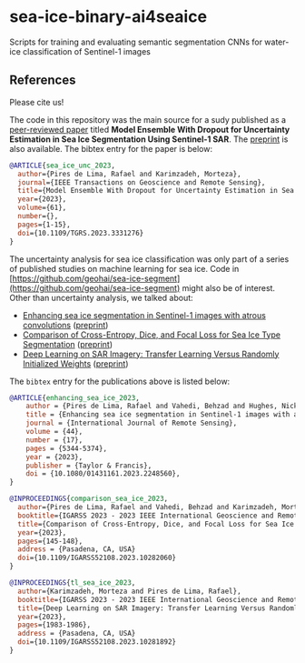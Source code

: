 # sea-ice-binary-ai4seaice
 Scripts for training and evaluating semantic segmentation CNNs for water-ice classification of Sentinel-1 images

## References
Please cite us!

The code in this repository was the main source for a sudy published as a [peer-reviewed paper](https://ieeexplore.ieee.org/abstract/document/10312772) titled **Model Ensemble With Dropout for Uncertainty Estimation in Sea Ice Segmentation Using Sentinel-1 SAR**. The [preprint](https://eartharxiv.org/repository/view/6568/) is also available. The bibtex entry for the paper is below:

```bibtex
@ARTICLE{sea_ice_unc_2023,
  author={Pires de Lima, Rafael and Karimzadeh, Morteza},
  journal={IEEE Transactions on Geoscience and Remote Sensing}, 
  title={Model Ensemble With Dropout for Uncertainty Estimation in Sea Ice Segmentation Using Sentinel-1 SAR}, 
  year={2023},
  volume={61},
  number={},
  pages={1-15},
  doi={10.1109/TGRS.2023.3331276}
}
```

The uncertainty analysis for sea ice classification was only part of a series of published studies on machine learning for sea ice. Code in [https://github.com/geohai/sea-ice-segment](https://github.com/geohai/sea-ice-segment) might also be of interest. Other than uncertainty analysis, we talked about:

* [Enhancing sea ice segmentation in Sentinel-1 images with atrous convolutions](https://www.tandfonline.com/doi/citedby/10.1080/01431161.2023.2248560?scroll=top&needAccess=true) ([preprint](https://arxiv.org/abs/2310.17122))
* [Comparison of Cross-Entropy, Dice, and Focal Loss for Sea Ice Type Segmentation](https://ieeexplore.ieee.org/abstract/document/10282060) ([preprint](https://arxiv.org/abs/2310.17135))
* [Deep Learning on SAR Imagery: Transfer Learning Versus Randomly Initialized Weights](https://ieeexplore.ieee.org/abstract/document/10281892) ([preprint](https://arxiv.org/abs/2310.17126))

The `bibtex` entry for the publications above is listed below:

```bibtex
@ARTICLE{enhancing_sea_ice_2023,
    author = {Pires de Lima, Rafael and Vahedi, Behzad and Hughes, Nick and Barrett, Andrew P. and Meier, Walter and Karimzadeh, Morteza},
    title = {Enhancing sea ice segmentation in Sentinel-1 images with atrous convolutions},
    journal = {International Journal of Remote Sensing},
    volume = {44},
    number = {17},
    pages = {5344-5374},
    year = {2023},
    publisher = {Taylor & Francis},
    doi = {10.1080/01431161.2023.2248560},
}
```

```bibtex
@INPROCEEDINGS{comparison_sea_ice_2023,
  author={Pires de Lima, Rafael and Vahedi, Behzad and Karimzadeh, Morteza},
  booktitle={IGARSS 2023 - 2023 IEEE International Geoscience and Remote Sensing Symposium}, 
  title={Comparison of Cross-Entropy, Dice, and Focal Loss for Sea Ice Type Segmentation}, 
  year={2023},
  pages={145-148},
  address = {Pasadena, CA, USA}
  doi={10.1109/IGARSS52108.2023.10282060}
}
```

```bibtex
@INPROCEEDINGS{tl_sea_ice_2023,
  author={Karimzadeh, Morteza and Pires de Lima, Rafael},
  booktitle={IGARSS 2023 - 2023 IEEE International Geoscience and Remote Sensing Symposium}, 
  title={Deep Learning on SAR Imagery: Transfer Learning Versus Randomly Initialized Weights}, 
  year={2023},
  pages={1983-1986},
  address = {Pasadena, CA, USA}
  doi={10.1109/IGARSS52108.2023.10281892}
}
```


